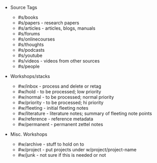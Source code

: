 - Source Tags
	- #s/books
	- #s/papers - research papers
	- #s/articles - articles, blogs, manuals
	- #s/forums
	- #s/onlinecourses
	- #s/thoughts
	- #s/podcasts
	- #s/youtube
	- #s/videos - videos from other sources
	- #s/people

- Workshops/stacks
	- #w/inbox - process and delete or retag
	- #w/hold - to be processed; low priority
	- #w/normal - to be processed; normal priority
	- #w/priority - to be processed; hi priority
	- #w/fleeting - initial fleeting notes
	- #w/literature - literature notes; summary of fleeting note points
	- #w/reference - reference metadata
	- #w/permanent - permanent zettel notes

- Misc. Workshops
	- #w/archive - stuff to hold on to
	- #w/project - put projects under w/project/project-name
	- #w/junk - not sure if this is needed or not